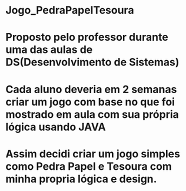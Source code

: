 # Jogo_PedraPapelTesoura
# Proposto pelo professor durante uma das aulas de DS(Desenvolvimento de Sistemas)
# Cada aluno deveria em 2 semanas criar um jogo com base no que foi mostrado em aula com sua própria lógica usando JAVA
# Assim decidi criar um jogo simples como Pedra Papel e Tesoura com minha propria lógica e design.

